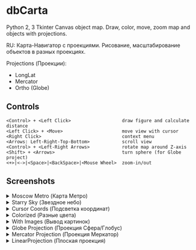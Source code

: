 dbCarta
=========

Python 2, 3 Tkinter Canvas object map. Draw, color, move, zoom map and objects with projections.

RU: Карта-Навигатор с проекциями. Рисование, масштабирование объектов в разных проекциях. 

Projections (Проекции):

* LongLat
* Mercator
* Ortho (Globe)

## Controls

    <Control> + <Left Click>                   draw figure and calculate distance
    <Left Click> + <Move>                      move view with cursor
    <Right Click>                              context menu
    <Arrows: Left-Right-Top-Bottom>            scroll view
    <Control> + <Left-Right Arrows>            rotate map around Z-axis
    <Shift> + <Arrows>                         turn sphere (for Globe project)
    <+>|<->|<Space>|<BackSpace>|<Mouse Wheel>  zoom-in/out

## Screenshots

<details>
<summary>Moscow Metro (Карта Метро)</summary>
<img src="https://content.foto.my.mail.ru/bk/egax/76/h-82.jpg" title="Moscow Metro 2022" alt="No image">
</details>

<details>
<summary>Starry Sky (Звездное небо)</summary>
<img src="http://img-fotki.yandex.ru/get/9066/136640652.0/0_e1cd2_ae1311cc_XL.png" title="Starry Sky" alt="No image">
</details>

<details>
<summary>Cursor Coords (Подсветка координат)</summary>
<img src="http://img-fotki.yandex.ru/get/9753/136640652.0/0_e1cd1_f8357616_XL.png" title="Cursor Coords" alt="No image">
</details>

<details>
<summary>Colorized (Разные цвета)</summary>
<img src="http://img-fotki.yandex.ru/get/9066/136640652.0/0_e1cd3_d0888712_L.png" title="Colorized" alt="No image">
</details>

<details>
<summary>With Images (Вывод картинок)</summary>
<img src="http://img-fotki.yandex.ru/get/9066/136640652.0/0_e1cce_345e39ee_XL.png" title="With Images" alt="No image">
</details>

<details>
<summary>Globe Projection (Проекция Сфера/Глобус)</summary>
<img src="http://img-fotki.yandex.ru/get/9062/136640652.0/0_e1ccd_7b12d07a_XL.png" title="Globe Projection" alt="No image">
</details>

<details>
<summary>Mercator Projection (Проекция Меркатор)</summary>
<img src="http://img-fotki.yandex.ru/get/9066/136640652.0/0_e1cd0_daee93be_XL.png" title="Mercator Projection" alt="No image">
</details>

<details>
<summary>LinearProjection (Плоская проекция)</summary>
<img src="http://img-fotki.yandex.ru/get/9066/136640652.0/0_e1ccf_9212823f_XL.png" title="LinearProjection" alt="No image">
</details>
